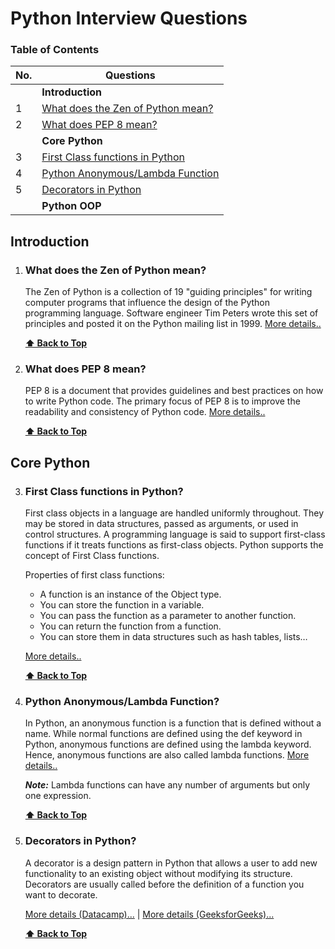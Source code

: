 # Python Interview Questions
### Table of Contents

| No. | Questions |
| --- | --------- |
|   | **Introduction** |
|1  | [What does the Zen of Python mean?](#what-does-the-zen-of-python-mean)|
|2  | [What does PEP 8 mean?](#what-does-pep-8-mean)|
|   | **Core Python** |
|3  | [First Class functions in Python](#first-class-functions-in-python)|
|4  | [Python Anonymous/Lambda Function](#python-anonymous/lambda-function)|
|5  | [Decorators in Python](#decorators-in-python)
|   | **Python OOP** |



## Introduction

1. ### What does the Zen of Python mean?

    The Zen of Python is a collection of 19 "guiding principles" for writing computer programs that influence the design of the Python programming language. Software engineer Tim Peters wrote this set of principles and posted it on the Python mailing list in 1999. [More details..](https://en.wikipedia.org/wiki/Zen_of_Python)

   **[⬆ Back to Top](#table-of-contents)**

2. ### What does PEP 8 mean?

    PEP 8 is a document that provides guidelines and best practices on how to write Python code. The primary focus of PEP 8 is to improve the readability and consistency of Python code. [More details..](https://www.python.org/dev/peps/pep-0008/)

   **[⬆ Back to Top](#table-of-contents)**

## Core Python

3. ### First Class functions in Python?

    First class objects in a language are handled uniformly throughout. They may be stored in data structures, passed as arguments, or used in control structures. A programming language is said to support first-class functions if it treats functions as first-class objects. Python supports the concept of First Class functions.

    Properties of first class functions:
    * A function is an instance of the Object type.
    * You can store the function in a variable.
    * You can pass the function as a parameter to another function.
    * You can return the function from a function.
    * You can store them in data structures such as hash tables, lists… 
    
    [More details..](https://www.geeksforgeeks.org/first-class-functions-python/)
    
    **[⬆ Back to Top](#table-of-contents)**

4. ### Python Anonymous/Lambda Function?

    In Python, an anonymous function is a function that is defined without a name. While normal functions are defined using the def keyword in Python, anonymous functions are defined using the lambda keyword. Hence, anonymous functions are also called lambda functions. [More details..](https://www.programiz.com/python-programming/anonymous-function)

    ***Note:*** Lambda functions can have any number of arguments but only one expression. 
    
    **[⬆ Back to Top](#table-of-contents)**
    
5. ### Decorators in Python?

    A decorator is a design pattern in Python that allows a user to add new functionality to an existing object without modifying its structure. Decorators are usually called before the definition of a function you want to decorate. 
    
    [More details (Datacamp)...](https://www.datacamp.com/community/tutorials/decorators-python) | [More details (GeeksforGeeks)...](https://www.geeksforgeeks.org/decorators-in-python/)
    
    **[⬆ Back to Top](#table-of-contents)**